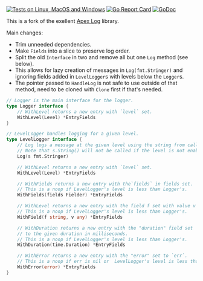 
[![Tests on Linux, MacOS and Windows](https://github.com/bep/log/workflows/Test/badge.svg)](https://github.com/bep/log/actions?query=workflow:Test)
[![Go Report Card](https://goreportcard.com/badge/github.com/bep/log)](https://goreportcard.com/report/github.com/bep/log)
[![GoDoc](https://godoc.org/github.com/bep/log?status.svg)](https://godoc.org/github.com/bep/log)

This is a fork of the exellent [Apex Log](https://github.com/apex/log) library.

Main changes:

* Trim unneeded dependencies.
* Make `Fields` into a slice to preserve log order.
* Split the old `Interface` in two and remove all but one `Log` method (see below).
* This allows for lazy creation of messages in `Log(fmt.Stringer)` and ignoring fields added in `LevelLogger`s with levels below the `Logger`s.
* The pointer passed to `HandleLog` is not safe to use outside of that method, need to be cloned with `Clone` first if that's needed.

```go
// Logger is the main interface for the logger.
type Logger interface {
	// WithLevel returns a new entry with `level` set.
	WithLevel(Level) *EntryFields
}

// LevelLogger handles logging for a given level.
type LevelLogger interface {
	// Log logs a message at the given level using the string from calling s.String().
	// Note that s.String() will not be called if the level is not enabled.
	Log(s fmt.Stringer)

	// WithLevel returns a new entry with `level` set.
	WithLevel(Level) *EntryFields

	// WithFields returns a new entry with the`fields` in fields set.
	// This is a noop if LevelLogger's level is less than Logger's.
	WithFields(fields Fielder) *EntryFields

	// WithLevel returns a new entry with the field f set with value v
	// This is a noop if LevelLogger's level is less than Logger's.
	WithField(f string, v any) *EntryFields

	// WithDuration returns a new entry with the "duration" field set
	// to the given duration in milliseconds.
	// This is a noop if LevelLogger's level is less than Logger's.
	WithDuration(time.Duration) *EntryFields

	// WithError returns a new entry with the "error" set to `err`.
	// This is a noop if err is nil or  LevelLogger's level is less than Logger's.
	WithError(error) *EntryFields
}

```